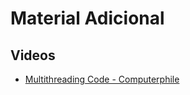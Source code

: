 # Material Adicional

## Videos

* [Multithreading Code - Computerphile](https://www.youtube.com/watch?v=7ENFeb-J75k)
